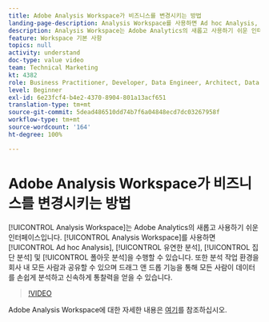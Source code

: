 ```yaml
---
title: Adobe Analysis Workspace가 비즈니스를 변경시키는 방법
landing-page-description: Analysis Workspace를 사용하면 Ad hoc Analysis, 유연한 분석, 집단 분석 및 폴아웃 분석을 수행할 수 있습니다.
description: Analysis Workspace는 Adobe Analytics의 새롭고 사용하기 쉬운 인터페이스입니다. Analysis Workspace를 통해 Ad hoc Analysis, 유연한 분석, 집단 분석 및 폴아웃 분석을 수행할 수 있습니다. 또한 분석 작업 환경을 회사 내 모든 사람과 공유할 수 있으며 드래그 앤 드롭 기능을 통해 모든 사람이 데이터를 손쉽게 분석하고 신속하게 통찰력을 얻을 수 있습니다.
feature: Workspace 기본 사항
topics: null
activity: understand
doc-type: value video
team: Technical Marketing
kt: 4382
role: Business Practitioner, Developer, Data Engineer, Architect, Data Architect, Administrator, Leader
level: Beginner
exl-id: 6e23fcf4-b4e2-4370-8904-801a13acf651
translation-type: tm+mt
source-git-commit: 5dead486510dd74b7f6a04848ecd7dc03267958f
workflow-type: tm+mt
source-wordcount: '164'
ht-degree: 100%

---
```


# Adobe Analysis Workspace가 비즈니스를 변경시키는 방법

[!UICONTROL Analysis Workspace]는 Adobe Analytics의 새롭고 사용하기 쉬운 인터페이스입니다. [!UICONTROL Analysis Workspace]를 사용하면 [!UICONTROL Ad hoc Analysis], [!UICONTROL 유연한 분석], [!UICONTROL 집단 분석] 및 [!UICONTROL 폴아웃 분석]을 수행할 수 있습니다. 또한 분석 작업 환경을 회사 내 모든 사람과 공유할 수 있으며 드래그 앤 드롭 기능을 통해 모든 사람이 데이터를 손쉽게 분석하고 신속하게 통찰력을 얻을 수 있습니다.

>[!VIDEO](https://video.tv.adobe.com/v/31501/?quality=12)

Adobe Analysis Workspace에 대한 자세한 내용은 [여기](https://www.adobe.com/analytics/ad-hoc-analysis.html?sdid=T32PLYTV&amp;mv=search)를 참조하십시오.
